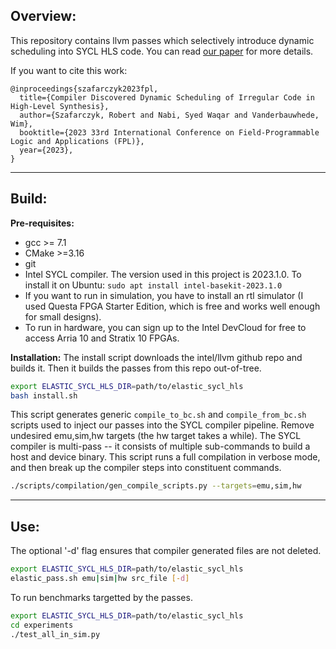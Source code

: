 ## Overview:
This repository contains llvm passes which selectively introduce dynamic scheduling into SYCL HLS code. You can read [our paper](https://arxiv.org/pdf/2308.15120.pdf) for more details. 

If you want to cite this work:
```
@inproceedings{szafarczyk2023fpl,
  title={Compiler Discovered Dynamic Scheduling of Irregular Code in High-Level Synthesis}, 
  author={Szafarczyk, Robert and Nabi, Syed Waqar and Vanderbauwhede, Wim},
  booktitle={2023 33rd International Conference on Field-Programmable Logic and Applications (FPL)}, 
  year={2023},
}
```

---

## Build:

**Pre-requisites:**
- gcc >= 7.1
- CMake >=3.16
- git
- Intel SYCL compiler. The version used in this project is 2023.1.0. To install it on Ubuntu: `sudo apt install intel-basekit-2023.1.0`
- If you want to run in simulation, you have to install an rtl simulator (I used Questa FPGA Starter Edition, which is free and works well enough for small designs). 
- To run in hardware, you can sign up to the Intel DevCloud for free to access Arria 10 and Stratix 10 FPGAs.

**Installation:**
The install script downloads the intel/llvm github repo and builds it. Then it builds the passes from this repo out-of-tree.
```bash
export ELASTIC_SYCL_HLS_DIR=path/to/elastic_sycl_hls 
bash install.sh
```

 This script generates generic `compile_to_bc.sh` and `compile_from_bc.sh` scripts used to inject our passes into the SYCL compiler pipeline.
 Remove undesired emu,sim,hw targets (the hw target takes a while).
 The SYCL compiler is multi-pass -- it consists of multiple sub-commands 
 to build a host and device binary. This script runs a full compilation in 
 verbose mode, and then break up the compiler steps into constituent commands.
```bash
./scripts/compilation/gen_compile_scripts.py --targets=emu,sim,hw
```

---

## Use:

The optional '-d' flag ensures that compiler generated files are not deleted.
```bash
export ELASTIC_SYCL_HLS_DIR=path/to/elastic_sycl_hls 
elastic_pass.sh emu|sim|hw src_file [-d]
```

To run benchmarks targetted by the passes.
```bash
export ELASTIC_SYCL_HLS_DIR=path/to/elastic_sycl_hls 
cd experiments
./test_all_in_sim.py
```
